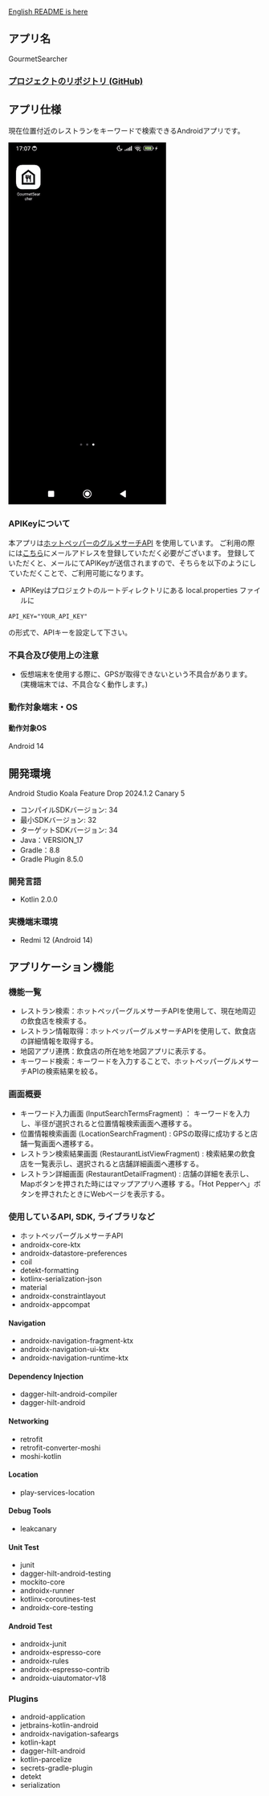 [English README is here](README-en.md)
## アプリ名

GourmetSearcher

### [プロジェクトのリポジトリ (GitHub)](https://github.com/0v0d/GourmetSearcher)

## アプリ仕様

現在位置付近のレストランをキーワードで検索できるAndroidアプリです。

<img src="app.gif" width="314" alt="アプリのデモ動画">

### APIKeyについて

本アプリは[ホットペッパーのグルメサーチAPI](https://webservice.recruit.co.jp/doc/hotpepper/reference.html)
を使用しています。
ご利用の際には[こちら](https://webservice.recruit.co.jp/register/)にメールアドレスを登録していただく必要がございます。
登録していただくと、メールにてAPIKeyが送信されますので、そちらを以下のようにしていただくことで、ご利用可能になります。

- APIKeyはプロジェクトのルートディレクトリにある local.properties ファイルに

```properties
API_KEY="YOUR_API_KEY"
```

の形式で、APIキーを設定して下さい。

### 不具合及び使用上の注意

- 仮想端末を使用する際に、GPSが取得できないという不具合があります。</br>
  (実機端末では、不具合なく動作します。)

### 動作対象端末・OS

#### 動作対象OS

Android 14

## 開発環境

Android Studio Koala Feature Drop 2024.1.2 Canary 5

- コンパイルSDKバージョン: 34
- 最小SDKバージョン: 32
- ターゲットSDKバージョン: 34
- Java：VERSION_17
- Gradle：8.8
- Gradle Plugin 8.5.0

### 開発言語

- Kotlin 2.0.0

### 実機端末環境

- Redmi 12 (Android 14)

## アプリケーション機能

### 機能一覧

- レストラン検索：ホットペッパーグルメサーチAPIを使用して、現在地周辺の飲食店を検索する。
- レストラン情報取得：ホットペッパーグルメサーチAPIを使用して、飲食店の詳細情報を取得する。
- 地図アプリ連携：飲食店の所在地を地図アプリに表示する。
- キーワード検索：キーワードを入力することで、ホットペッパーグルメサーチAPIの検索結果を絞る。

### 画面概要

- キーワード入力画面 (InputSearchTermsFragment) ： キーワードを入力し、半径が選択されると位置情報検索画面へ遷移する。
- 位置情報検索画面 (LocationSearchFragment) : GPSの取得に成功すると店舗一覧画面へ遷移する。
- レストラン検索結果画面 (RestaurantListViewFragment) : 検索結果の飲食店を一覧表示し、選択されると店舗詳細画面へ遷移する。
- レストラン詳細画面 (RestaurantDetailFragment) : 店舗の詳細を表示し、Mapボタンを押された時にはマップアプリへ遷移
  する。「Hot Pepperへ」ボタンを押されたときにWebページを表示する。

### 使用しているAPI, SDK, ライブラリなど
- ホットペッパーグルメサーチAPI
- androidx-core-ktx
- androidx-datastore-preferences
- coil
- detekt-formatting
- kotlinx-serialization-json
- material
- androidx-constraintlayout
- androidx-appcompat

#### Navigation
- androidx-navigation-fragment-ktx
- androidx-navigation-ui-ktx
- androidx-navigation-runtime-ktx

#### Dependency Injection
- dagger-hilt-android-compiler
- dagger-hilt-android

#### Networking
- retrofit
- retrofit-converter-moshi
- moshi-kotlin

#### Location
- play-services-location

#### Debug Tools
- leakcanary

#### Unit Test
- junit
- dagger-hilt-android-testing
- mockito-core
- androidx-runner
- kotlinx-coroutines-test
- androidx-core-testing

#### Android Test
- androidx-junit
- androidx-espresso-core
- androidx-rules
- androidx-espresso-contrib
- androidx-uiautomator-v18

### Plugins
- android-application
- jetbrains-kotlin-android
- androidx-navigation-safeargs
- kotlin-kapt
- dagger-hilt-android
- kotlin-parcelize
- secrets-gradle-plugin
- detekt
- serialization
